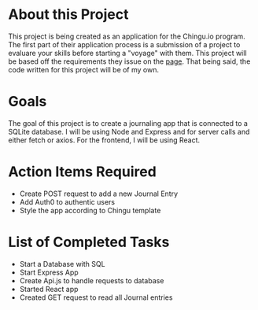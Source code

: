 # About this Project

This project is being created as an application for the Chingu.io program. The first part of their application process is a submission of a project to evaluare your skills before starting a "voyage" with them. This project will be based off the requirements they issue on the [page](https://github.com/chingu-voyages/soloproject-tier3-journal-app). That being said, the code written for this project will be of my own.

# Goals

The goal of this project is to create a journaling app that is connected to a SQLite database. I will be using Node and Express and for server calls and either fetch or axios. For the frontend, I will be using React. 

# Action Items Required

* Create POST request to add a new Journal Entry
* Add Auth0 to authentic users
* Style the app according to Chingu template

# List of Completed Tasks

* Start a Database with SQL
* Start Express App
* Create Api.js to handle requests to database
* Started React app
* Created GET request to read all Journal entries

